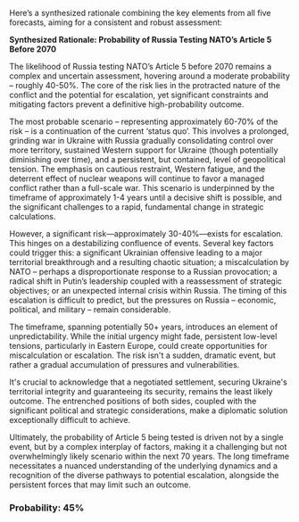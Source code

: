 Here’s a synthesized rationale combining the key elements from all five forecasts, aiming for a consistent and robust assessment:

**Synthesized Rationale: Probability of Russia Testing NATO’s Article 5 Before 2070**

The likelihood of Russia testing NATO’s Article 5 before 2070 remains a complex and uncertain assessment, hovering around a moderate probability – roughly 40-50%. The core of the risk lies in the protracted nature of the conflict and the potential for escalation, yet significant constraints and mitigating factors prevent a definitive high-probability outcome.

The most probable scenario – representing approximately 60-70% of the risk – is a continuation of the current ‘status quo’. This involves a prolonged, grinding war in Ukraine with Russia gradually consolidating control over more territory, sustained Western support for Ukraine (though potentially diminishing over time), and a persistent, but contained, level of geopolitical tension. The emphasis on cautious restraint, Western fatigue, and the deterrent effect of nuclear weapons will continue to favor a managed conflict rather than a full-scale war. This scenario is underpinned by the timeframe of approximately 1-4 years until a decisive shift is possible, and the significant challenges to a rapid, fundamental change in strategic calculations.

However, a significant risk—approximately 30-40%—exists for escalation. This hinges on a destabilizing confluence of events. Several key factors could trigger this: a significant Ukrainian offensive leading to a major territorial breakthrough and a resulting chaotic situation; a miscalculation by NATO – perhaps a disproportionate response to a Russian provocation; a radical shift in Putin’s leadership coupled with a reassessment of strategic objectives; or an unexpected internal crisis within Russia.  The timing of this escalation is difficult to predict, but the pressures on Russia – economic, political, and military – remain considerable.

The timeframe, spanning potentially 50+ years, introduces an element of unpredictability. While the initial urgency might fade, persistent low-level tensions, particularly in Eastern Europe, could create opportunities for miscalculation or escalation. The risk isn't a sudden, dramatic event, but rather a gradual accumulation of pressures and vulnerabilities.

It's crucial to acknowledge that a negotiated settlement, securing Ukraine's territorial integrity and guaranteeing its security, remains the least likely outcome. The entrenched positions of both sides, coupled with the significant political and strategic considerations, make a diplomatic solution exceptionally difficult to achieve. 

Ultimately, the probability of Article 5 being tested is driven not by a single event, but by a complex interplay of factors, making it a challenging but not overwhelmingly likely scenario within the next 70 years.  The long timeframe necessitates a nuanced understanding of the underlying dynamics and a recognition of the diverse pathways to potential escalation, alongside the persistent forces that may limit such an outcome.


### Probability: 45%
